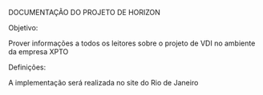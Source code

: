 DOCUMENTAÇÃO DO PROJETO DE HORIZON 

Objetivo:

Prover informações a todos os leitores sobre o projeto de VDI no ambiente da empresa XPTO

Definições:

A implementação será realizada no site do Rio de Janeiro

